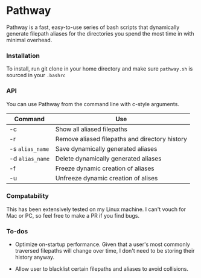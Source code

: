# Pathway

Pathway is a fast, easy-to-use series of bash scripts that dynamically
generate filepath aliases for the directories you spend the most time in with
minimal overhead.

### Installation

To install, run git clone in your home directory and make sure `pathway.sh`
is sourced in your `.bashrc`

### API

You can use Pathway from the command line with c-style arguments.

Command | Use
------- | -------
-c | Show all aliased filepaths
-r | Remove aliased filepaths and directory history
-s `alias_name` | Save dynamically generated aliases
-d `alias_name` | Delete dynamically generated aliases
-f | Freeze dynamic creation of aliases
-u | Unfreeze dynamic creation of alises

### Compatability

This has been extensively tested on my Linux machine. I can't vouch for Mac or
PC, so feel free to make a PR if you find bugs.

### To-dos

* Optimize on-startup performance. Given that a user's most commonly traversed
filepaths will change over time, I don't need to be storing their history anyway.

* Allow user to blacklist certain filepaths and aliases to avoid collisions.
